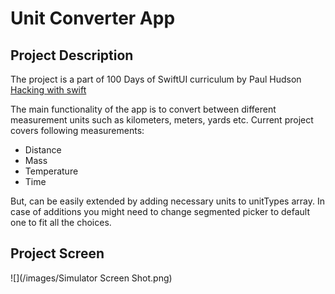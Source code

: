 # Unit Converter App

## Project Description

The project is a part of 100 Days of SwiftUI curriculum by Paul Hudson [Hacking with swift](https://www.hackingwithswift.com)

The main functionality of the app is to convert between different measurement units such as kilometers, meters, yards etc.
Current project covers following measurements:

- Distance
- Mass
- Temperature
- Time

But, can be easily extended by adding necessary units to unitTypes array.
In case of additions you might need to change segmented picker to default one to fit all the choices.

## Project Screen

![](/images/Simulator Screen Shot.png)
